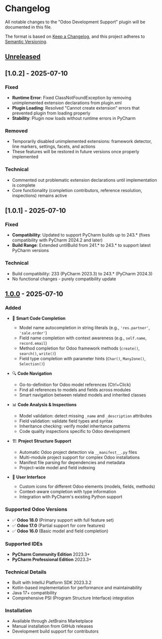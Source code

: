 # Changelog

All notable changes to the "Odoo Development Support" plugin will be documented in this file.

The format is based on [Keep a Changelog](https://keepachangelog.com/en/1.0.0/),
and this project adheres to [Semantic Versioning](https://semver.org/spec/v2.0.0.html).

## [Unreleased]

## [1.0.2] - 2025-07-10

### Fixed
- **Runtime Error**: Fixed ClassNotFoundException by removing unimplemented extension declarations from plugin.xml
- **Plugin Loading**: Resolved "Cannot create extension" errors that prevented plugin from loading properly
- **Stability**: Plugin now loads without runtime errors in PyCharm

### Removed
- Temporarily disabled unimplemented extensions: framework detector, line markers, settings, facets, and actions
- These features will be restored in future versions once properly implemented

### Technical
- Commented out problematic extension declarations until implementation is complete
- Core functionality (completion contributors, reference resolution, inspections) remains active

## [1.0.1] - 2025-07-10

### Fixed
- **Compatibility**: Updated to support PyCharm builds up to 243.* (fixes compatibility with PyCharm 2024.2 and later)
- **Build Range**: Extended untilBuild from 241.* to 243.* to support latest PyCharm versions

### Technical
- Build compatibility: 233 (PyCharm 2023.3) to 243.* (PyCharm 2024.3)
- No functional changes - purely compatibility update

## [1.0.0] - 2025-07-10

### Added
- 🎯 **Smart Code Completion**
  - Model name autocompletion in string literals (e.g., `'res.partner'`, `'sale.order'`)
  - Field name completion with context awareness (e.g., `self.name`, `record.email`)
  - Method completion for Odoo framework methods (`create()`, `search()`, `write()`)
  - Field type completion with parameter hints (`Char()`, `Many2one()`, `Selection()`)

- 🔍 **Code Navigation**
  - Go-to-definition for Odoo model references (Ctrl+Click)
  - Find all references to models and fields across modules
  - Smart navigation between related models and inherited classes

- 📊 **Code Analysis & Inspections**
  - Model validation: detect missing `_name` and `_description` attributes
  - Field validation: validate field types and syntax
  - Inheritance checking: verify model inheritance patterns
  - Code quality inspections specific to Odoo development

- 🏗️ **Project Structure Support**
  - Automatic Odoo project detection via `__manifest__.py` files
  - Multi-module project support for complex Odoo installations
  - Manifest file parsing for dependencies and metadata
  - Project-wide model and field indexing

- 🎨 **User Interface**
  - Custom icons for different Odoo elements (models, fields, methods)
  - Context-aware completion with type information
  - Integration with PyCharm's existing Python support

### Supported Odoo Versions
- ✅ **Odoo 18.0** (Primary support with full feature set)
- ✅ **Odoo 17.0** (Partial support for core features)
- ✅ **Odoo 16.0** (Basic model and field completion)

### Supported IDEs
- **PyCharm Community Edition** 2023.3+
- **PyCharm Professional Edition** 2023.3+

### Technical Details
- Built with IntelliJ Platform SDK 2023.3.2
- Kotlin-based implementation for performance and maintainability
- Java 17+ compatibility
- Comprehensive PSI (Program Structure Interface) integration

### Installation
- Available through JetBrains Marketplace
- Manual installation from GitHub releases
- Development build support for contributors

[Unreleased]: https://github.com/tientv/intellij-odoo-plugin/compare/v1.0.0...HEAD
[1.0.0]: https://github.com/tientv/intellij-odoo-plugin/releases/tag/v1.0.0